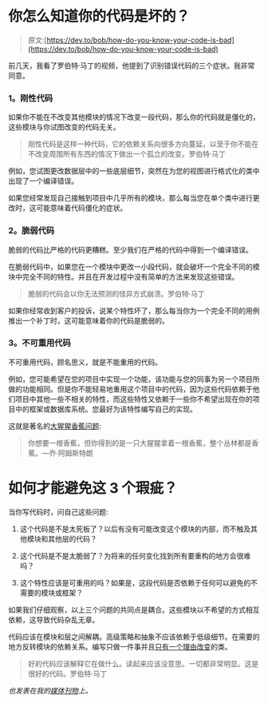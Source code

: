 # 你怎么知道你的代码是坏的？

> 原文:[https://dev.to/bob/how-do-you-know-your-code-is-bad](https://dev.to/bob/how-do-you-know-your-code-is-bad)

前几天，我看了罗伯特·马丁的视频，他提到了识别错误代码的三个症状。我非常同意。

### [](#1-rigid-code)1。刚性代码

如果你不能在不改变其他模块的情况下改变一段代码，那么你的代码就是僵化的，这些模块与你试图改变的代码无关。

> 刚性代码是这样一种代码，它的依赖关系向很多方向蔓延，以至于你不能在不改变周围所有东西的情况下做出一个孤立的改变。罗伯特·马丁

例如，您试图更改数据层中的一些底层细节，突然在为您的视图进行格式化的类中出现了一个编译错误。

如果您经常发现自己接触到项目中几乎所有的模块，那么每当您在单个类中进行更改时，这可能意味着代码僵化的症状。

### [](#2-fragile-code)2。脆弱代码

脆弱的代码比严格的代码更糟糕。至少我们在严格的代码中得到一个编译错误。

在脆弱代码中，如果您在一个模块中更改一小段代码，就会破坏一个完全不同的模块中完全不同的特性。并且在开发过程中没有简单的方法来发现这些错误。

> 脆弱的代码会以你无法预测的怪异方式崩溃。罗伯特·马丁

如果你经常收到客户的投诉，说某个特性坏了，那么每当你为一个完全不同的用例推出一个补丁时，这可能意味着你的代码是脆弱的。

### [](#3-nonreusable-code)3。不可重用代码

不可重用代码，顾名思义，就是不能重用的代码。

例如，您可能希望在您的项目中实现一个功能，该功能与您的同事为另一个项目所做的功能相同。但是你不能轻易地重用这个项目中的代码，因为这些代码依赖于他们项目中其他一些不相关的特性，而这些特性又依赖于一些你不希望出现在你的项目中的框架或数据库系统。您最好为该特性编写自己的实现。

这就是著名的[大猩猩香蕉问题](https://www.johndcook.com/blog/2011/07/19/you-wanted-banana/):

> 你想要一根香蕉，但你得到的是一只大猩猩拿着一根香蕉，整个丛林都是香蕉。—乔·阿姆斯特朗

# [](#how-can-we-avoid-these-3-flaws)如何才能避免这 3 个瑕疵？

当你写代码时，问自己这些问题:

1.  这个代码是不是太死板了？以后有没有可能改变这个模块的内部，而不触及其他模块和其他层的代码？

2.  这个代码是不是太脆弱了？为将来的任何变化找到所有要重构的地方会很难吗？

3.  这个特性应该是可重用的吗？如果是，这段代码是否依赖于任何可以避免的不需要的模块或框架？

如果我们仔细观察，以上三个问题的共同点是耦合。这些模块以不希望的方式相互依赖，这导致代码杂乱无章。

代码应该在模块和层之间解耦。高级策略和抽象不应该依赖于低级细节。在需要的地方反转模块的依赖关系。编写只做一件事并且[只有一个理由改变](https://8thlight.com/blog/uncle-bob/2014/05/08/SingleReponsibilityPrinciple.html)的类。

> 好的代码应该解释它在做什么。读起来应该没意思。一切都非常明显。这是很好的代码。罗伯特·马丁

*也发表在我的[媒体刊物](https://medium.com/thoughts-overflow/how-do-you-know-your-code-is-bad-c76359be9c3b)上。*